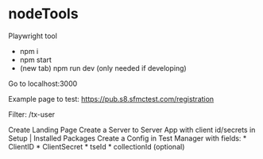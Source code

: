 # nodeTools

Playwright tool

* npm i
* npm start
* (new tab) npm run dev (only needed if developing)

Go to localhost:3000

Example page to test: https://pub.s8.sfmctest.com/registration

Filter: /tx-user

Create Landing Page
Create a Server to Server App with client id/secrets in Setup | Installed Packages
Create a Config in Test Manager with fields:
	* ClientID
	* ClientSecret
	* tseId
	* collectionId (optional)
